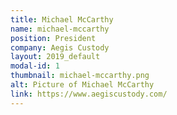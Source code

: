 ```yaml
---
title: Michael McCarthy
name: michael-mccarthy
position: President
company: Aegis Custody
layout: 2019_default
modal-id: 1
thumbnail: michael-mccarthy.png
alt: Picture of Michael McCarthy
link: https://www.aegiscustody.com/
---
```


